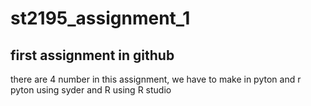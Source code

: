 # st2195_assignment_1
## first assignment in github
there are 4 number in this assignment, we have to make in pyton and r 
pyton using syder and R using R studio 
